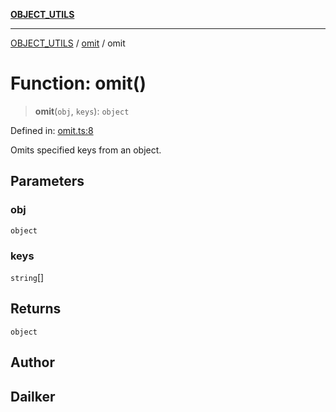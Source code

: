 [**OBJECT_UTILS**](../../README.md)

***

[OBJECT_UTILS](../../README.md) / [omit](../README.md) / omit

# Function: omit()

> **omit**(`obj`, `keys`): `object`

Defined in: [omit.ts:8](https://github.com/dailker/everyutil/blob/88c583cdd8386be54599315f93f88880d20b94f3/src/object/omit.ts#L8)

Omits specified keys from an object.

## Parameters

### obj

`object`

### keys

`string`[]

## Returns

`object`

## Author

## Dailker
